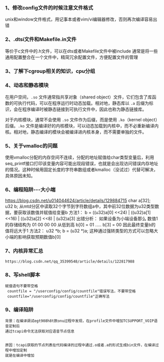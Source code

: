 ### 1、修改config文件的时候注意文件格式

unix和window文件格式，用记事本或者vim/vi编辑器修改，否则再次编译容易出错

### 2、.dtsi文件和Makefile.in文件
等价于c文件中的.h文件，可以在dts或者Makefile文件中被include
通常是将一些通用配置整合在一个文件中，精简冗余配置文件，方便配置文件的管理

### 3、了解下cgroup相关的知识，cpu分组

### 4、动态和静态模块
在用户空间，`.so` 文件通常指共享对象（shared object）文件，它们包含了库函数的可执行代码，可以在程序运行时动态加载。相对地，静态库以 `.a` 后缀为标识，会在程序编译时被静态链接到可执行文件中，因此也称为静态链接库。

对于内核模块，通常不会使用 `.so` 文件作为后缀，而是使用 `.ko`（kernel object）后缀。`.ko` 文件是编译好的内核模块，可以动态加载到内核中，而不必重新编译内核。相对地，静态编译的模块会被编译进内核本身，而不需要单独的文件。

### 5、关于vmalloc的问题
使用vmalloc分配的内存空间不连续，分配的地址赋值给char类型变量后，利用seq_printf接口打印该变量内容可能出现段错误，也就是会出现访问错误内存地址的情况。这种时候用固定长度的字符串数组或者kmalloc（没试过）代替可解决，具体原因未知。

### 6、编程陷阱---大小端
https://blog.csdn.net/u014044624/article/details/129884715
char a[32];
u32 b;
从mtd分区中读取32个字节到字符数组a中，其中前32位数据为u32类型数据，要获取该数值并赋值给变量b
方法1：
	b = ((u32)a[0] <<24) | ((u32)a[1] <<16) | ((u32)a[2] <<8) | (u32)a[3]
	 出错分析：
	 如果设备为小端设备那么 数值1的存储结构为
	 01 00 00 00 从低到高 b[0] = 01 ..... b[3] = 00
	 因此最终变量b的值将远大于1
方法2：
	 u32 \*b;
	 b = (u32 \*)a;
	 这种通过强转类型的方式可以忽略大小端的影响获取预期数值b[0]

### 7、内核异常汇总
	https://blog.csdn.net/qq_35399548/article/details/122817988

### 8、写shell脚本
	赋值语句不要带空格
	 countfile = "/userconfig/config/countfile"错误写法，不要带空格
	 countfile="/userconfig/config/countfile"正确写法

### 9、编译陷阱
	背景：在编译调试egt908h8t款onu过程中发现，在profile文件中增加TCSUPPORT_VOIP语音定制后
	通过tcapi命令无法获取对应语音节点信息


	原因：tcapi获取的节点列表在代码编译的过程中通过.o或者.a的形式生成bin文件，在编译过程中增加定制
	就是在编译中增加